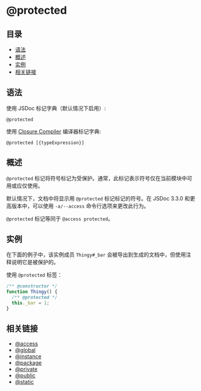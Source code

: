 <!--
title: @protected
order: 352
author: yuer
-->

# @protected

## 目录

- [语法](#语法)
- [概述](#概述)
- [实例](#实例)
- [相关链接](#相关链接)

## 语法

使用 JSDoc 标记字典（默认情况下启用）:

```
@protected
```

使用 [Closure Compiler](https://github.com/google/closure-compiler/wiki/Annotating-JavaScript-for-the-Closure-Compiler#jsdoc-tags) 编译器标记字典:

```
@protected [{typeExpression}]
```

## 概述

`@protected` 标记将符号标记为受保护。通常，此标记表示符号仅在当前模块中可用或应仅使用。

默认情况下，文档中将显示用 `@protected` 标记标记的符号。在 JSDoc 3.3.0 和更高版本中，可以使用 `-a/--access` 命令行选项来更改此行为。

`@protected` 标记等同于 `@access protected`。

## 实例

在下面的例子中，该实例成员 `Thingy#_bar` 会被导出到生成的文档中，但使用注释说明它是被保护的。

使用 `@protected` 标签：

```js
/** @constructor */
function Thingy() {
  /** @protected */
  this._bar = 1;
}
```

## 相关链接

- [@access](./tags-access.md)
- [@global](./tags-global.md)
- [@instance](./tags-instance.md)
- [@package](./tags-package.md)
- [@private](./tags-private.md)
- [@public](./tags-public.md)
- [@static](./tags-static.md)
